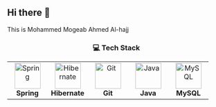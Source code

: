 ## Hi there 👋
This is Mohammed Mogeab Ahmed Al-hajj


<h3 align="center">💻 Tech Stack</h3>

<table align="center">
  <tr>
    <td align="center" width="20%">
      <img src="https://cdn.svgporn.com/logos/spring.svg" alt="Spring" width="60" /><br/>
      <strong>Spring</strong>
    </td>
    <td align="center" width="20%">
      <img src="https://cdn.svgporn.com/logos/hibernate.svg" alt="Hibernate" width="60" /><br/>
      <strong>Hibernate</strong>
    </td>
    <td align="center" width="20%">
      <img src="https://cdn.svgporn.com/logos/git-icon.svg" alt="Git" width="60" /><br/>
      <strong>Git</strong>
    </td>
    <td align="center" width="20%">
      <img src="https://www.vectorlogo.zone/logos/java/java-ar21.svg" alt="Java" width="60" /><br/>
      <strong>Java</strong>
    </td>
    <td align="center" width="20%">
      <img src="https://www.vectorlogo.zone/logos/mysql/mysql-ar21.svg" alt="MySQL" width="60" /><br/>
      <strong>MySQL</strong>
    </td>
  </tr>
</table>

